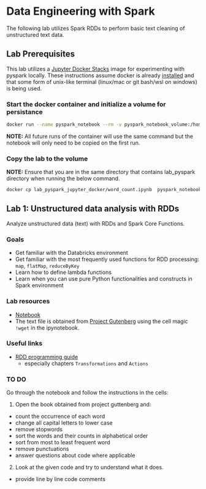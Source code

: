 # Data Engineering with Spark

The following lab utilizes Spark RDDs to perform basic text cleaning of unstructured text data.

## Lab Prerequisites

This lab utilizes a [Jupyter Docker Stacks](https://jupyter-docker-stacks.readthedocs.io/en/latest/index.html) image for experimenting with pyspark locally. These instructions assume docker is already [installed](https://docs.docker.com/get-started/get-docker/) and that some form of unix-like terminal (linux/mac or git bash/wsl on windows) is being used.

### Start the docker container and initialize a volume for persistance

```bash
docker run --name pyspark_notebook --rm -v pyspark_notebook_volume:/home/jovyan/work --detach -p 8888:8888 -p 4040:4040 -p 4041:4041 quay.io/jupyter/pyspark-notebook
```

**NOTE:** All future runs of the container will use the same command but the notebook will only need to be copied on the first run.

### Copy the lab to the volume

**NOTE:** Ensure that you are in the same directory that contains lab_pyspark directory when running the below command.

```bash
docker cp lab_pyspark_jupyter_docker/word_count.ipynb  pyspark_notebook:/home/jovyan/work/
```

## Lab 1: Unstructured data analysis with RDDs

Analyze unstructured data (text) with RDDs and Spark Core Functions.

### Goals

- Get familiar with the Databricks environment
- Get familiar with the most frequently used functions for RDD processing: `map`, `flatMap`, `reduceByKey`
- Learn how to define lambda functions
- Learn when you can use pure Python functionalities and constructs in Spark environment

### Lab resources

- [Notebook](./lab_pyspark_jupyter_docker/word_count.ipynb)
- The text file is obtained from [Project Gutenberg](https://www.gutenberg.org/ebooks/103.txt.utf-8) using the cell magic `!wget` in the ipynotebook.

### Useful links

- [RDD programming guide](https://spark.apache.org/docs/latest/rdd-programming-guide.html)
    - especially chapters `Transformations` and `Actions`

### TO DO

Go through the notebook and follow the instructions in the cells:

1. Open the book obtained from project guttenberg and:

- count the occurrence of each word
- change all capital letters to lower case
- remove stopwords
- sort the words and their counts in alphabetical order
- sort from most to least frequent word
- remove punctuations
- answer questions about code where applicable

2. Look at the given code and try to understand what it does.

- provide line by line code comments
